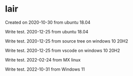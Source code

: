 # lair
Created on 2020-10-30 from ubuntu 18.04

Write test. 2020-12-25 from ubuntu 18.04

Write test. 2020-12-25 from source tree on windows 10 20H2

Write test. 2020-12-25 from vscode on windows 10 20H2

Write test. 2022-02-24 from MX linux

Write test. 2022-10-31 from Windows 11